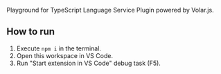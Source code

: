 Playground for TypeScript Language Service Plugin powered by Volar.js.

## How to run

1. Execute `npm i` in the terminal.
1. Open this workspace in VS Code.
1. Run "Start extension in VS Code" debug task (F5).
